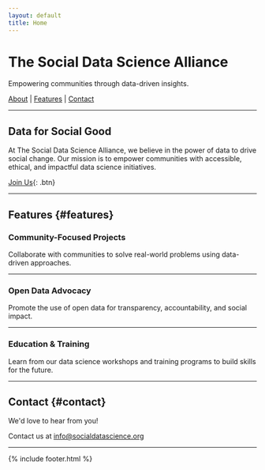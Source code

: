 ```yaml
---
layout: default
title: Home
---
```


# The Social Data Science Alliance
Empowering communities through data-driven insights.

[About](#about) | [Features](#features) | [Contact](#contact)

---

## Data for Social Good
At The Social Data Science Alliance, we believe in the power of data to drive social change. 
Our mission is to empower communities with accessible, ethical, and impactful data science initiatives.

[Join Us](#contact){: .btn}

---

## Features {#features}

### Community-Focused Projects
Collaborate with communities to solve real-world problems using data-driven approaches.

---

### Open Data Advocacy
Promote the use of open data for transparency, accountability, and social impact.

---

### Education & Training
Learn from our data science workshops and training programs to build skills for the future.

---

## Contact {#contact}
We'd love to hear from you! 

Contact us at [info@socialdatascience.org](mailto:info@socialdatascience.org)

---

{% include footer.html %}
